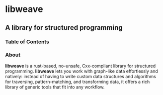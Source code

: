 # libweave
## A library for structured programming

### Table of Contents

### About

**libweave** is a rust-based, no-unsafe, Cxx-compliant library for structured programming. 
**libweave** lets you work with graph-like data effortlessly and natively: instead of having to write custom data structures and algorithms for traversing, pattern-matching, and transforming data, it offers a rich library of generic tools that fit into any workflow.


